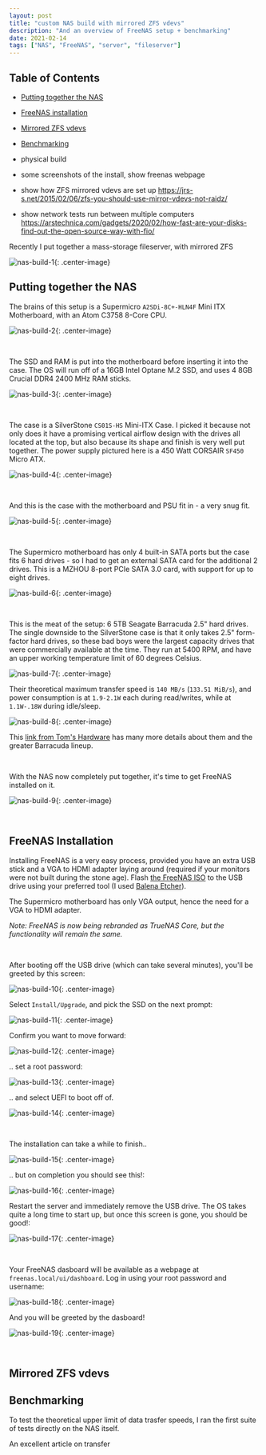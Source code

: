 ```yaml
---
layout: post
title: "custom NAS build with mirrored ZFS vdevs"
description: "And an overview of FreeNAS setup + benchmarking"
date: 2021-02-14
tags: ["NAS", "FreeNAS", "server", "fileserver"]
---
```


## Table of Contents

- [Putting together the NAS](#putting-together-the-nas)
- [FreeNAS installation](#freenas-installation)
- [Mirrored ZFS vdevs](#mirrored-zfs-vdevs)
- [Benchmarking](#benchmarking)

- physical build
- some screenshots of the install, show freenas webpage
- show how ZFS mirrored vdevs are set up
  https://jrs-s.net/2015/02/06/zfs-you-should-use-mirror-vdevs-not-raidz/
- show network tests run between multiple computers
  https://arstechnica.com/gadgets/2020/02/how-fast-are-your-disks-find-out-the-open-source-way-with-fio/

Recently I put together a mass-storage fileserver, with mirrored ZFS

![nas-build-1](/assets/images/nas-build-1.jpeg){: .center-image}

## Putting together the NAS

The brains of this setup is a Supermicro `A2SDi-8C+-HLN4F` Mini ITX Motherboard, with an Atom C3758 8-Core CPU.

![nas-build-2](/assets/images/nas-build-2.jpeg){: .center-image}

&nbsp;

The SSD and RAM is put into the motherboard before inserting it into the case. The OS will run off of a 16GB Intel Optane M.2 SSD, and uses 4 8GB Crucial DDR4 2400 MHz RAM sticks.

![nas-build-3](/assets/images/nas-build-3.jpeg){: .center-image}

&nbsp;

The case is a SilverStone `CS01S-HS` Mini-ITX Case. I picked it because not only does it have a promising vertical airflow design with the drives all located at the top, but also because its shape and finish is very well put together. The power supply pictured here is a 450 Watt CORSAIR `SF450` Micro ATX.

![nas-build-4](/assets/images/nas-build-4.jpeg){: .center-image}

&nbsp;

And this is the case with the motherboard and PSU fit in - a very snug fit.

![nas-build-5](/assets/images/nas-build-5.jpeg){: .center-image}

&nbsp;

The Supermicro motherboard has only 4 built-in SATA ports but the case fits 6 hard drives - so I had to get an external SATA card for the additional 2 drives. This is a MZHOU 8-port PCIe SATA 3.0 card, with support for up to eight drives.

![nas-build-6](/assets/images/nas-build-6.jpeg){: .center-image}

&nbsp;

This is the meat of the setup: 6 5TB Seagate Barracuda 2.5" hard drives. The single downside to the SilverStone case is that it only takes 2.5" form-factor hard drives, so these bad boys were the largest capacity drives that were commercially available at the time. They run at 5400 RPM, and have an upper working temperature limit of 60 degrees Celsius.

![nas-build-7](/assets/images/nas-build-7.jpeg){: .center-image}

Their theoretical maximum transfer speed is `140 MB/s` (`133.51 MiB/s`), and power consumption is at `1.9-2.1W` each during read/writes, while at `1.1W-.18W` during idle/sleep.

![nas-build-8](/assets/images/nas-build-8.jpeg){: .center-image}

This [link from Tom's Hardware](https://www.tomshardware.com/news/seagate-barracuda-firecuda-hdd-sshd,32860.html) has many more details about them and the greater Barracuda lineup.

&nbsp;

With the NAS now completely put together, it's time to get FreeNAS installed on it.

![nas-build-9](/assets/images/nas-build-9.jpeg){: .center-image}

&nbsp;

## FreeNAS Installation

Installing FreeNAS is a very easy process, provided you have an extra USB stick and a VGA to HDMI adapter laying around (required if your monitors were not built during the stone age). Flash [the FreeNAS ISO](https://www.truenas.com/download-tn-core/) to the USB drive using your preferred tool (I used [Balena Etcher](https://www.balena.io/etcher/)).

The Supermicro motherboard has only VGA output, hence the need for a VGA to HDMI adapter.

_Note: FreeNAS is now being rebranded as TrueNAS Core, but the functionality will remain the same._

&nbsp;

After booting off the USB drive (which can take several minutes), you'll be greeted by this screen:

![nas-build-10](/assets/images/nas-build-10.jpeg){: .center-image}

Select `Install/Upgrade`, and pick the SSD on the next prompt:

![nas-build-11](/assets/images/nas-build-11.jpeg){: .center-image}

Confirm you want to move forward:

![nas-build-12](/assets/images/nas-build-12.jpeg){: .center-image}

.. set a root password:

![nas-build-13](/assets/images/nas-build-13.jpeg){: .center-image}

.. and select UEFI to boot off of.

![nas-build-14](/assets/images/nas-build-14.jpeg){: .center-image}

&nbsp;

The installation can take a while to finish..

![nas-build-15](/assets/images/nas-build-15.jpeg){: .center-image}

.. but on completion you should see this!:

![nas-build-16](/assets/images/nas-build-16.jpeg){: .center-image}

Restart the server and immediately remove the USB drive. The OS takes quite a long time to start up, but once this screen is gone, you should be good!:

![nas-build-17](/assets/images/nas-build-17.jpeg){: .center-image}

&nbsp;

Your FreeNAS dasboard will be available as a webpage at `freenas.local/ui/dashboard`. Log in using your root password and username:

![nas-build-18](/assets/images/nas-build-18.png){: .center-image}

And you will be greeted by the dasboard!

![nas-build-19](/assets/images/nas-build-19.png){: .center-image}

&nbsp;

## Mirrored ZFS vdevs

## Benchmarking

To test the theoretical upper limit of data trasfer speeds, I ran the first suite of tests directly on the NAS itself.

An excellent article on transfer
